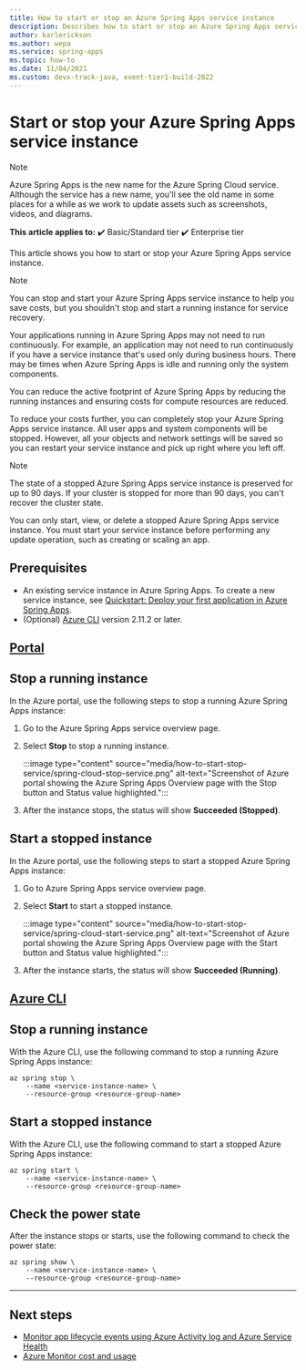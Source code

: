 ```yaml
---
title: How to start or stop an Azure Spring Apps service instance
description: Describes how to start or stop an Azure Spring Apps service instance
author: karlerickson
ms.author: wepa
ms.service: spring-apps
ms.topic: how-to
ms.date: 11/04/2021
ms.custom: devx-track-java, event-tier1-build-2022
---
```


# Start or stop your Azure Spring Apps service instance

> [!NOTE]
> Azure Spring Apps is the new name for the Azure Spring Cloud service. Although the service has a new name, you'll see the old name in some places for a while as we work to update assets such as screenshots, videos, and diagrams.

**This article applies to:** ✔️ Basic/Standard tier ✔️ Enterprise tier

This article shows you how to start or stop your Azure Spring Apps service instance.

> [!NOTE]
> You can stop and start your Azure Spring Apps service instance to help you save costs, but you shouldn't stop and start a running instance for service recovery.

Your applications running in Azure Spring Apps may not need to run continuously. For example, an application may not need to run continuously if you have a service instance that's used only during business hours. There may be times when Azure Spring Apps is idle and running only the system components.

You can reduce the active footprint of Azure Spring Apps by reducing the running instances and ensuring costs for compute resources are reduced.

To reduce your costs further, you can completely stop your Azure Spring Apps service instance. All user apps and system components will be stopped. However, all your objects and network settings will be saved so you can restart your service instance and pick up right where you left off.

> [!NOTE]
> The state of a stopped Azure Spring Apps service instance is preserved for up to 90 days. If your cluster is stopped for more than 90 days, you can't recover the cluster state.

You can only start, view, or delete a stopped Azure Spring Apps service instance. You must start your service instance before performing any update operation, such as creating or scaling an app.

## Prerequisites

- An existing service instance in Azure Spring Apps. To create a new service instance, see [Quickstart: Deploy your first application in Azure Spring Apps](./quickstart.md).
- (Optional) [Azure CLI](/cli/azure/install-azure-cli) version 2.11.2 or later.

## [Portal](#tab/azure-portal)

## Stop a running instance

In the Azure portal, use the following steps to stop a running Azure Spring Apps instance:

1. Go to the Azure Spring Apps service overview page.

1. Select **Stop** to stop a running instance.

   :::image type="content" source="media/how-to-start-stop-service/spring-cloud-stop-service.png" alt-text="Screenshot of Azure portal showing the Azure Spring Apps Overview page with the Stop button and Status value highlighted.":::

1. After the instance stops, the status will show **Succeeded (Stopped)**.

## Start a stopped instance

In the Azure portal, use the following steps to start a stopped Azure Spring Apps instance:

1. Go to Azure Spring Apps service overview page.

1. Select **Start** to start a stopped instance.

   :::image type="content" source="media/how-to-start-stop-service/spring-cloud-start-service.png" alt-text="Screenshot of Azure portal showing the Azure Spring Apps Overview page with the Start button and Status value highlighted.":::

1. After the instance starts, the status will show **Succeeded (Running)**.

## [Azure CLI](#tab/azure-cli)

## Stop a running instance

With the Azure CLI, use the following command to stop a running Azure Spring Apps instance:

```azurecli
az spring stop \
    --name <service-instance-name> \
    --resource-group <resource-group-name>
```

## Start a stopped instance

With the Azure CLI, use the following command to start a stopped Azure Spring Apps instance:

```azurecli
az spring start \
    --name <service-instance-name> \
    --resource-group <resource-group-name>
```

## Check the power state

After the instance stops or starts, use the following command to check the power state:

```azurecli
az spring show \
    --name <service-instance-name> \
    --resource-group <resource-group-name>
```

---

## Next steps

- [Monitor app lifecycle events using Azure Activity log and Azure Service Health](./monitor-app-lifecycle-events.md)
- [Azure Monitor cost and usage](../azure-monitor/usage-estimated-costs.md)
